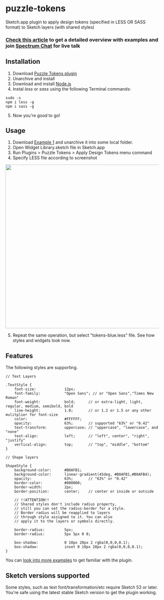# puzzle-tokens
Sketch.app plugin to apply design tokens (specified in LESS OR SASS format) to Sketch layers (with shared styles)

### [Check this article](https://medium.com/@akalenyuk/bringing-styles-preprocessing-to-sketch-9cdf0d0c49bd) to get a detailed overview with examples and join [Spectrum Chat](https://spectrum.chat/puzzle-tokens?) for live talk

## Installation
1. Download [Puzzle Tokens plugin](https://github.com/ingrammicro/puzzle-tokens/raw/master/PuzzleTokens.sketchplugin.zip)
2. Unarchive and install
3. Download and install [Node.js](https://nodejs.org/en/download/)
4. Instal _less_ or _sass_ using the following Terminal commands:
```
sudo -s  
npm i less -g 
npm i sass -g 
```
5. Now you're good to go!

## Usage
1. Download [Example 1](https://github.com/ingrammicro/puzzle-tokens/raw/master/Examples/One.zip) and unarchive it into some local folder.
2. Open Widget Library.sketch file in Sketch.app
3. Run Plugins > Puzzle Tokens > Apply Design Tokens menu command
4. Specify LESS file according to screenshot

<img width="755" height="538" src="https://raw.githubusercontent.com/ingrammicro/puzzle-tokens/master/Examples/One/Illustration.png"/>

5. Repeat the same operation, but select "tokens-blue.less" file. See how styles and widgets look now.


## Features
The following styles are supporting.
```
// Text Layers

.TextStyle {
    font-size:             12px;   
    font-family:           "Open Sans"; // or "Open Sans","Times New Roman"
    font-weight:           bold;      // or extra-light, light, regular, medium, semibold, bold
    line-height:           1.0;       // or 1.2 or 1.5 or any other mulitplier for font-size
    color:                 #FFFFFF;
    opacity:               63%;       // supported "63%" or "0.42"
    text-transform:        uppercase; // "uppercase", "lowercase", and "none"
    text-align:            left;      // "left", center", "right", "justify"
    vertical-align:        top;       // "top", "middle", "bottom"
}

// Shape layers

ShapeStyle {
    background-color:      #B0AFB1;
    background-color:      linear-gradient(45deg, #B0AFB1,#B0AFB4);
    opacity:               63%;       // "63%" or "0.42"
    border-color:          #000000;
    border-width:          2px;
    border-position:       center;    // center or inside or outside
    
    // !!ATTENTION!!
    // Shared styles don't include radius property,
    // still you can set the radius-border for a style.
    // Border radius will be reapplied to layers
    // through style assigned to it. You can also
    // apply it to the layers or symbols directly.

    border-radius:         5px;
    border-radius:         5px 5px 0 0;

    box-shadow:            0 10px 20px 2 rgba(0,0,0,0.1);
    box-shadow:            inset 0 10px 20px 2 rgba(0,0,0,0.1);
}
```


You can [look into more examples](https://github.com/ingrammicro/puzzle-tokens/tree/master/Examples) to get familiar with the plugin.

## Sketch versions supported
Some styles, such as text font/transformation/etc require Sketch 53 or later. You're safe using the latest stable Sketch version to get the plugin working.
